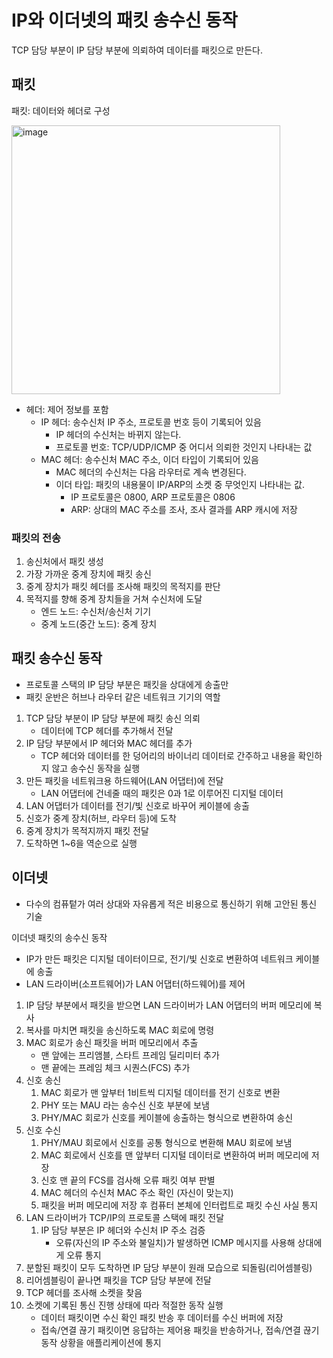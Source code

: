 # IP와 이더넷의 패킷 송수신 동작
TCP 담당 부분이 IP 담당 부분에 의뢰하여 데이터를 패킷으로 만든다.

## 패킷
패킷: 데이터와 헤더로 구성

<img width="430" alt="image" src="https://github.com/Dylan-yoon/CS_Network/assets/98260324/d7c5b2e2-5903-4052-ac64-5f9e0418c8a8">

  - 헤더: 제어 정보를 포함
    - IP 헤더: 송수신처 IP 주소, 프로토콜 번호 등이 기록되어 있음
      - IP 헤더의 수신처는 바뀌지 않는다.
      - 프로토콜 번호: TCP/UDP/ICMP 중 어디서 의뢰한 것인지 나타내는 값
    - MAC 헤더: 송수신처 MAC 주소, 이더 타입이 기록되어 있음
      - MAC 헤더의 수신처는 다음 라우터로 계속 변경된다.
      - 이더 타입: 패킷의 내용물이 IP/ARP의 소켓 중 무엇인지 나타내는 값.
        - IP 프로토콜은 0800, ARP 프로토콜은 0806
        - ARP: 상대의 MAC 주소를 조사, 조사 결과를 ARP 캐시에 저장

### 패킷의 전송
1. 송신처에서 패킷 생성
2. 가장 가까운 중계 장치에 패킷 송신
3. 중계 장치가 패킷 헤더를 조사해 패킷의 목적지를 판단
4. 목적지를 향해 중계 장치들을 거쳐 수신처에 도달
   - 엔드 노드: 수신처/송신처 기기
   - 중계 노드(중간 노드): 중계 장치

## 패킷 송수신 동작
- 프로토콜 스택의 IP 담당 부분은 패킷을 상대에게 송출만
- 패킷 운반은 허브나 라우터 같은 네트워크 기기의 역할

1. TCP 담당 부분이 IP 담당 부분에 패킷 송신 의뢰
   - 데이터에 TCP 헤더를 추가해서 전달
2. IP 담당 부분에서 IP 헤더와 MAC 헤더를 추가
   - TCP 헤더와 데이터를 한 덩어리의 바이너리 데이터로 간주하고 내용을 확인하지 않고 송수신 동작을 실행
4. 만든 패킷을 네트워크용 하드웨어(LAN 어댑터)에 전달
   - LAN 어댑터에 건네줄 때의 패킷은 0과 1로 이루어진 디지털 데이터
5. LAN 어댑터가 데이터를 전기/빛 신호로 바꾸어 케이블에 송출
6. 신호가 중계 장치(허브, 라우터 등)에 도착
7. 중계 장치가 목적지까지 패킷 전달
8. 도착하면 1~6을 역순으로 실행

## 이더넷
- 다수의 컴퓨텉가 여러 상대와 자유롭게 적은 비용으로 통신하기 위해 고안된 통신 기술

이더넷 패킷의 송수신 동작
  - IP가 만든 패킷은 디지털 데이터이므로, 전기/빛 신호로 변환하여 네트워크 케이블에 송출
  - LAN 드라이버(소프트웨어)가 LAN 어댑터(하드웨어)를 제어

1. IP 담당 부분에서 패킷을 받으면 LAN 드라이버가 LAN 어댑터의 버퍼 메모리에 복사
2. 복사를 마치면 패킷을 송신하도록 MAC 회로에 명령
3. MAC 회로가 송신 패킷을 버퍼 메모리에서 추출
   - 맨 앞에는 프리앰블, 스타트 프레임 딜리미터 추가
   - 맨 끝에는 프레임 체크 시퀀스(FCS) 추가
4. 신호 송신
   1. MAC 회로가 맨 앞부터 1비트씩 디지털 데이터를 전기 신호로 변환
   2. PHY 또는 MAU 라는 송수신 신호 부분에 보냄
   3. PHY/MAC 회로가 신호를 케이블에 송출하는 형식으로 변환하여 송신
5. 신호 수신
   1. PHY/MAU 회로에서 신호를 공통 형식으로 변환해 MAU 회로에 보냄
   2. MAC 회로에서 신호를 맨 앞부터 디지털 데이터로 변환하여 버퍼 메모리에 저장
   3. 신호 맨 끝의 FCS를 검사해 오류 패킷 여부 판별
   4. MAC 헤더의 수신처 MAC 주소 확인 (자신이 맞는지)
   5. 패킷을 버퍼 메모리에 저장 후 컴퓨터 본체에 인터럽트로 패킷 수신 사실 통지
6. LAN 드라이버가 TCP/IP의 프로토콜 스택에 패킷 전달
   1. IP 담당 부분은 IP 헤더와 수신처 IP 주소 검증
      - 오류(자신의 IP 주소와 불일치)가 발생하면 ICMP 메시지를 사용해 상대에게 오류 통지
  2. 분할된 패킷이 모두 도착하면 IP 담당 부분이 원래 모습으로 되돌림(리어셈블링)
  3. 리어셈블링이 끝나면 패킷을 TCP 담당 부분에 전달
  4. TCP 헤더를 조사해 소켓을 찾음
  5. 소켓에 기록된 통신 진행 상태에 따라 적절한 동작 실행
     - 데이터 패킷이면 수신 확인 패킷 반송 후 데이터를 수신 버퍼에 저장
     - 접속/연결 끊기 패킷이면 응답하는 제어용 패킷을 반송하거나, 접속/연결 끊기 동작 상황을 애플리케이션에 통지

